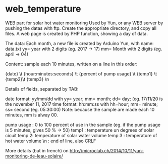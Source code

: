 # web_temperature
WEB part for solar hot water monitoring
Used by Yun, or any WEB server by pushing the datas with ftp.
Create the appropriate directory, and copy all files.
A web page is created by PHP function, showing a day of data.

The data:
Each month, a new file is created by Arduino Yun, with name: <yymm>data.txt
yy= year with 2 digits (eg. 2017 -> 17)
mm= Month with 2 digits (eg. april -> 04)

Content: sample each 10 minutes, written on a line in this order:

{date} \t {hour:minutes:seconds} \t {percent of pump usage} \t {temp1} \t {temp2}\t {temp3} \n

Details of fields, separated by TAB:

date format: yy/mm/dd with yy= year; mm= month; dd= day; (eg. 17/11/20 is the november 11, 2017
time format: hh:mm:ss with hh=hour; mm= minute; ss= second (eg. 05:30:00)
Note: because the sample are made each 10 minutes, mm is alway 00.

pump usage : 0 to 100 percent of use in the sample (eg. if the pump usage is 5 minutes, gives 50 % -> 50)
temp1 : temperature un degrees of solar cicuit
temp 2: temperature of solar water volume
temp 3 : temperature of hot water volume
\n : end of line, also CRLF

More details (but in french) on http://microclub.ch/2014/10/11/yun-monitoring-de-leau-solaire/ 
